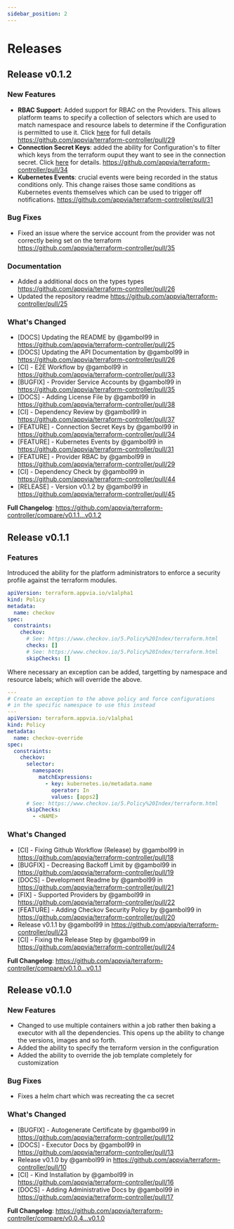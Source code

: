 ```yaml
---
sidebar_position: 2
---
```


# Releases

## Release v0.1.2

### New Features
- **RBAC Support**:  Added support for RBAC on the Providers. This allows platform teams to specify a collection of selectors which are used to match namespace and resource labels to determine if the Configuration is permitted to use it. Click [here](https://terraform-controller.appvia.io/admin/providers#configure-rbac-for-providers) for full details https://github.com/appvia/terraform-controller/pull/29
- **Connection Secret Keys**: added the ability for Configuration's to filter which keys from the terraform ouput they want to see in the connection secret. Click [here](https://terraform-controller.appvia.io/admin/providers) for details. https://github.com/appvia/terraform-controller/pull/34
- **Kubernetes Events**: crucial events were being recorded in the status conditions only. This change raises those same conditions as Kubernetes events themselves which can be used to trigger off notifications. https://github.com/appvia/terraform-controller/pull/31

### Bug Fixes
- Fixed an issue where the service account from the provider was not correctly being set on the terraform https://github.com/appvia/terraform-controller/pull/35

### Documentation
- Added a additional docs on the types types https://github.com/appvia/terraform-controller/pull/26
- Updated the repository readme https://github.com/appvia/terraform-controller/pull/25

### What's Changed

* [DOCS] Updating the README by @gambol99 in https://github.com/appvia/terraform-controller/pull/25
* [DOCS] Updating the API Documentation by @gambol99 in https://github.com/appvia/terraform-controller/pull/26
* [CI] - E2E Workflow by @gambol99 in https://github.com/appvia/terraform-controller/pull/33
* [BUGFIX] - Provider Service Accounts by @gambol99 in https://github.com/appvia/terraform-controller/pull/35
* [DOCS] - Adding License File by @gambol99 in https://github.com/appvia/terraform-controller/pull/38
* [CI] - Dependency Review by @gambol99 in https://github.com/appvia/terraform-controller/pull/37
* [FEATURE] - Connection Secret Keys by @gambol99 in https://github.com/appvia/terraform-controller/pull/34
* [FEATURE] - Kubernetes Events by @gambol99 in https://github.com/appvia/terraform-controller/pull/31
* [FEATURE] - Provider RBAC by @gambol99 in https://github.com/appvia/terraform-controller/pull/29
* [CI] - Dependency Check by @gambol99 in https://github.com/appvia/terraform-controller/pull/44
* [RELEASE] - Version v0.1.2 by @gambol99 in https://github.com/appvia/terraform-controller/pull/45

**Full Changelog**: https://github.com/appvia/terraform-controller/compare/v0.1.1...v0.1.2

## Release v0.1.1

### Features

Introduced the ability for the platform administrators to enforce a security profile against the terraform modules.

```YAML
apiVersion: terraform.appvia.io/v1alpha1
kind: Policy
metadata:
  name: checkov
spec:
  constraints:
    checkov:
      # See: https://www.checkov.io/5.Policy%20Index/terraform.html
      checks: []
      # See: https://www.checkov.io/5.Policy%20Index/terraform.html
      skipChecks: []
```

Where necessary an exception can be added, targetting by namespace and resource labels; which will override the above.

```YAML
---
# Create an exception to the above policy and force configurations
# in the specific namespace to use this instead
---
apiVersion: terraform.appvia.io/v1alpha1
kind: Policy
metadata:
  name: checkov-override
spec:
  constraints:
    checkov:
      selector:
        namespace:
          matchExpressions:
            - key: kubernetes.io/metadata.name
              operator: In
              values: [apps2]
      # See: https://www.checkov.io/5.Policy%20Index/terraform.html
      skipChecks:
        - <NAME>
```

### What's Changed

* [CI] - Fixing Github Workflow (Release) by @gambol99 in https://github.com/appvia/terraform-controller/pull/18
* [BUGFIX] - Decreasing Backoff Limit by @gambol99 in https://github.com/appvia/terraform-controller/pull/19
* [DOCS] - Development Readme by @gambol99 in https://github.com/appvia/terraform-controller/pull/21
* [FIX] - Supported Providers by @gambol99 in https://github.com/appvia/terraform-controller/pull/22
* [FEATURE] - Adding Checkov Security Policy by @gambol99 in https://github.com/appvia/terraform-controller/pull/20
* Release v0.1.1 by @gambol99 in https://github.com/appvia/terraform-controller/pull/23
* [CI] - Fixing the Release Step by @gambol99 in https://github.com/appvia/terraform-controller/pull/24

**Full Changelog**: https://github.com/appvia/terraform-controller/compare/v0.1.0...v0.1.1

## Release v0.1.0

### New Features
* Changed to use multiple containers within a job rather then baking a executor with all the dependencies. This opens up the ability to change the versions, images and so forth.
* Added the ability to specify the terraform version in the configuration
* Added the ability to override the job template completely for customization

### Bug Fixes
* Fixes a helm chart which was recreating the ca secret

### What's Changed
* [BUGFIX] - Autogenerate Certificate by @gambol99 in https://github.com/appvia/terraform-controller/pull/12
* [DOCS] - Executor Docs by @gambol99 in https://github.com/appvia/terraform-controller/pull/13
* Release v0.1.0 by @gambol99 in https://github.com/appvia/terraform-controller/pull/10
* [CI] - Kind Installation by @gambol99 in https://github.com/appvia/terraform-controller/pull/16
* [DOCS] - Adding Administrative Docs by @gambol99 in https://github.com/appvia/terraform-controller/pull/17

**Full Changelog**: https://github.com/appvia/terraform-controller/compare/v0.0.4...v0.1.0
